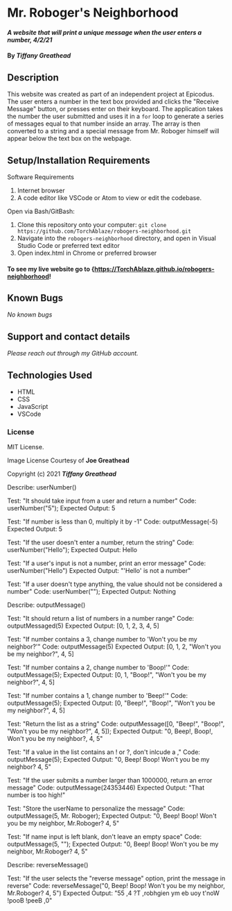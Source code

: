 # Mr. Roboger's Neighborhood

#### _A website that will print a unique message when the user enters a number, 4/2/21_

#### By _**Tiffany Greathead**_

## Description

This website was created as part of an independent project at Epicodus. The user enters a number in the text box provided and clicks the "Receive Message" button, or presses enter on their keyboard. The application takes the number the user submitted and uses it in a `for` loop to generate a series of messages equal to that number inside an array. The array is then converted to a string and a special message from Mr. Roboger himself will appear below the text box on the webpage.

## Setup/Installation Requirements

Software Requirements

1. Internet browser
2. A code editor like VSCode or Atom to view or edit the codebase.

Open via Bash/GitBash:

1. Clone this repository onto your computer:
   `git clone https://github.com/TorchAblaze/robogers-neighborhood.git`
2. Navigate into the `robogers-neighborhood` directory, and open in Visual Studio Code or preferred text editor
3. Open index.html in Chrome or preferred browser

#### To see my live website go to {https://TorchAblaze.github.io/robogers-neighborhood!

## Known Bugs

_No known bugs_

## Support and contact details

_Please reach out through my GitHub account._

## Technologies Used

- HTML
- CSS
- JavaScript
- VSCode

### License

MIT License.

Image License Courtesy of **Joe Greathead**

Copyright (c) 2021 **_Tiffany Greathead_**

Describe: userNumber()

Test: "It should take input from a user and return a number"
Code: userNumber("5");
Expected Output: 5

Test: "If number is less than 0, multiply it by -1"
Code: outputMessage(-5)
Expected Output: 5

Test: "If the user doesn't enter a number, return the string"
Code: userNumber("Hello");
Expected Output: Hello

Test: "If a user's input is not a number, print an error message"
Code: userNumber("Hello")
Expected Output: "'Hello' is not a number"

Test: "If a user doesn't type anything, the value should not be considered a number"
Code: userNumber("");
Expected Output: Nothing

Describe: outputMessage()

Test: "It should return a list of numbers in a number range"
Code: outputMessaged(5)
Expected Output: [0, 1, 2, 3, 4, 5]

Test: "If number contains a 3, change number to 'Won't you be my neighbor?'"
Code: outputMessage(5)
Expected Output: [0, 1, 2, "Won't you be my neighbor?", 4, 5]

Test: "If number contains a 2, change number to 'Boop!'"
Code: outputMessage(5);
Expected Output: [0, 1, "Boop!", "Won't you be my neighbor?", 4, 5]

Test: "If number contains a 1, change number to 'Beep!'"
Code: outputMessage(5);
Expected Output: [0, "Beep!", "Boop!", "Won't you be my neighbor?", 4, 5]

Test: "Return the list as a string"
Code: outputMessage([0, "Beep!", "Boop!", "Won't you be my neighbor?", 4, 5]);
Expected Output: "0, Beep!, Boop!, Won't you be my neighbor?, 4, 5"

Test: "If a value in the list contains an ! or ?, don't inlcude a ,"
Code: outputMessage(5);
Expected Output: "0, Beep! Boop! Won't you be my neighbor? 4, 5"

Test: "If the user submits a number larger than 1000000, return an error message"
Code: outputMessage(24353446)
Expected Output: "That number is too high!"

Test: "Store the userName to personalize the message"
Code: outputMessage(5, Mr. Roboger);
Expected Output: "0, Beep! Boop! Won't you be my neighbor, Mr.Roboger? 4, 5"

Test: "If name input is left blank, don't leave an empty space"
Code: outputMessage(5, "");
Expected Output: "0, Beep! Boop! Won't you be my neighbor, Mr.Roboger? 4, 5"

Describe: reverseMessage()

Test: "If the user selects the "reverse message" option, print the message in reverse"
Code: reverseMessage("0, Beep! Boop! Won't you be my neighbor, Mr.Roboger? 4, 5")
Expected Output: "55 ,4 ?T ,robhgien ym eb uoy t'noW !pooB !peeB ,0"

